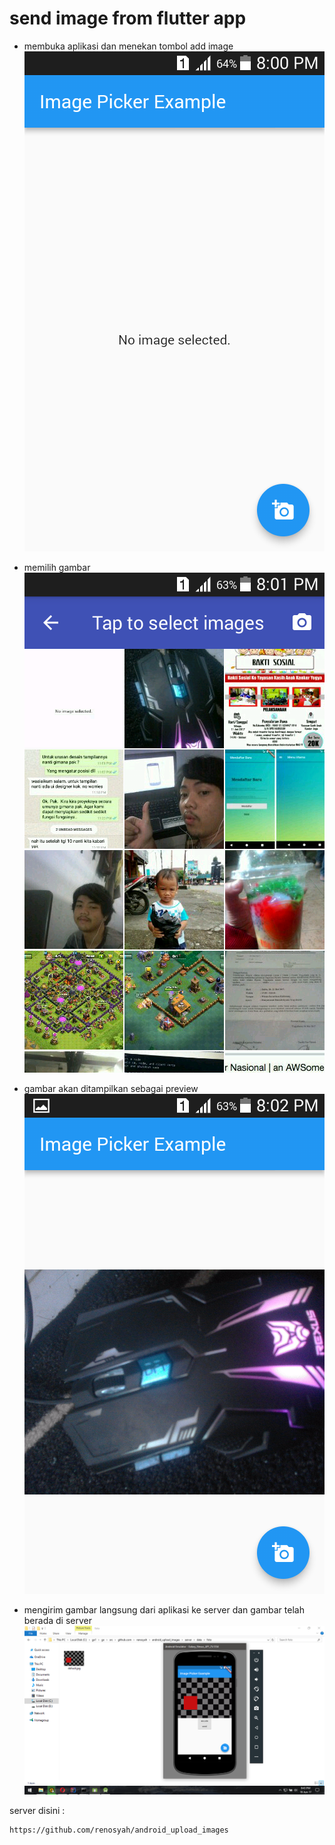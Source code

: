 # send image from flutter app


* membuka aplikasi dan menekan tombol add image
![GitHub Logo](1.png)


* memilih gambar
![GitHub Logo](2.png)


* gambar akan ditampilkan sebagai preview
![GitHub Logo](3.png)


* mengirim gambar langsung dari aplikasi ke server dan gambar telah berada di server
![GitHub Logo](4.png)



server disini : 

    https://github.com/renosyah/android_upload_images